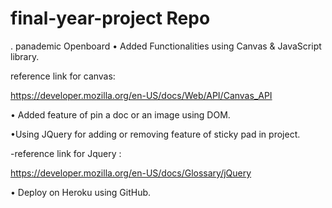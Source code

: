 # final-year-project Repo
. panademic Openboard
• Added Functionalities using Canvas & JavaScript library.
 
  
  reference link for canvas:
 
 
   https://developer.mozilla.org/en-US/docs/Web/API/Canvas_API


• Added feature of pin a doc or an image using DOM.

•Using JQuery for adding or removing feature of sticky pad in project.

 -reference link for Jquery :
 
  https://developer.mozilla.org/en-US/docs/Glossary/jQuery

• Deploy on Heroku using GitHub.
